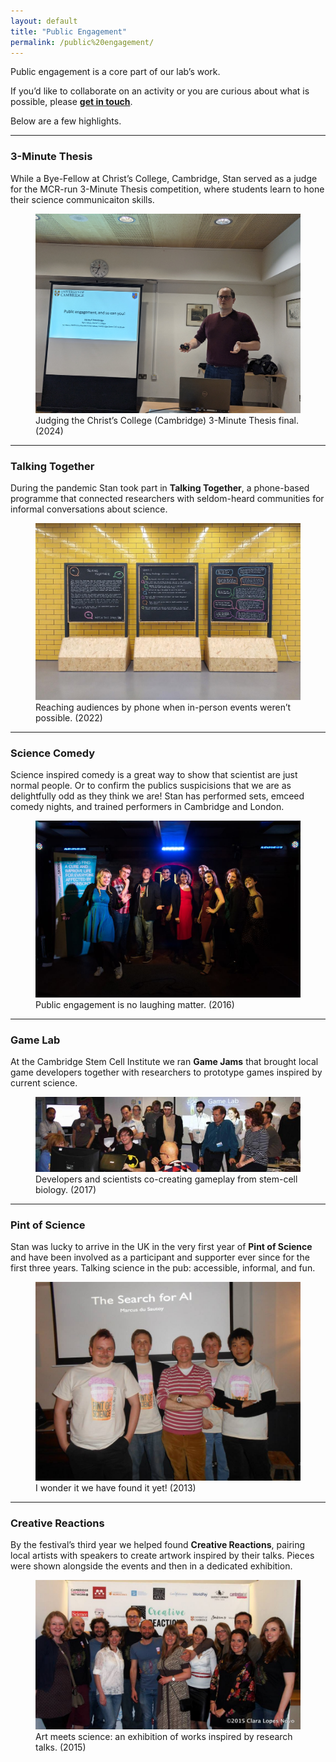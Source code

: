 ```yaml
---
layout: default
title: "Public Engagement"
permalink: /public%20engagement/
---
```


Public engagement is a core part of our lab’s work.  

If you’d like to collaborate on an activity or you are curious about what is possible, please **[get in touch](mailto:s.strawbridge@sheffield.ac.uk)**.

Below are a few highlights.

---

### 3-Minute Thesis
While a Bye-Fellow at Christ’s College, Cambridge, Stan served as a judge for the MCR-run 3-Minute Thesis competition, where students learn to hone their science communicaiton skills.

<figure>
  <img src="/assets/images/public engagement/20240227_three_minute_thesis.jpg" class="public-engagement-photo" alt="Hands">
  <figcaption>Judging the Christ’s College (Cambridge) 3-Minute Thesis final. (2024)</figcaption>
</figure>

---

### Talking Together
During the pandemic Stan took part in **Talking Together**, a phone-based programme that connected researchers with seldom-heard communities for informal conversations about science.

<figure>
  <img src="/assets/images/public engagement/20221118_talking_together.jpeg" class="public-engagement-photo" alt="Chalky">
  <figcaption>Reaching audiences by phone when in-person events weren’t possible. (2022)</figcaption>
</figure>

---

### Science Comedy
Science inspired comedy is a great way to show that scientist are just normal people.
Or to confirm the publics suspicisions that we are as delightfully odd as they think we are!
Stan has performed sets, emceed comedy nights, and trained performers in Cambridge and London.

<figure>
  <img src="/assets/images/public engagement/20161017_science_comedy.jpeg" class="public-engagement-photo" alt="Haha">
  <figcaption>Public engagement is no laughing matter. (2016)</figcaption>
</figure>

---

### Game Lab
At the Cambridge Stem Cell Institute we ran **Game Jams** that brought local game developers together with researchers to prototype games inspired by current science.

<figure>
  <img src="/assets/images/public engagement/20170203_game_lab.jpg" class="public-engagement-photo" alt="Prof Smith">
  <figcaption>Developers and scientists co-creating gameplay from stem-cell biology. (2017)</figcaption>
</figure>

---

### Pint of Science
Stan was lucky to arrive in the UK in the very first year of **Pint of Science** and have been involved as a participant and supporter ever since for the first three years.
Talking science in the pub: accessible, informal, and fun. 

<figure>
  <img src="/assets/images/public engagement/20130516_pint_of_science.jpg" class="public-engagement-photo" alt="Cheers">
  <figcaption> I wonder it we have found it yet! (2013)</figcaption>
</figure>

---

### Creative Reactions
By the festival’s third year we helped found **Creative Reactions**, pairing local artists with speakers to create artwork inspired by their talks. 
Pieces were shown alongside the events and then in a dedicated exhibition.

<figure>
  <img src="/assets/images/public engagement/20150521_creative_reactions.jpg" class="public-engagement-photo" alt="ART!">
  <figcaption>Art meets science: an exhibition of works inspired by research talks. (2015)</figcaption>
</figure>
